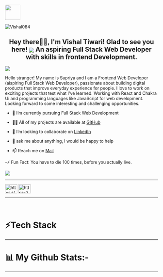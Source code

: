 <img align="center" src="https://c.tenor.com/CigpzapemsoAAAAC/hi-robot.gif" height="50px"><p align="left"> <img src="https://komarev.com/ghpvc/?username=supriya334&label=Profile%20views&color=0e75b6&style=flat" alt="Vishal084" /> </p>

<h2 align="center"> <b> Hey there👋🏻, I'm Vishal Tiwari! Glad to see you here!     

 <img align="center" src="https://user-images.githubusercontent.com/73097560/115834477-dbab4500-a447-11eb-908a-139a6edaec5c.gif">  
An aspiring Full Stack Web Developer with skills in frontend Development.</b></h2>
<img align="center" src="https://user-images.githubusercontent.com/73097560/115834477-dbab4500-a447-11eb-908a-139a6edaec5c.gif">

Hello stranger! My name is Supriya and I am a Frontend Web Developer (aispiring Full Stack Web Developer), passionate about building digital products that improve everyday experience for people. I love to work on exciting projects that test what I've learned. Working with React and Chakra Ui and programming languages like JavaScript for web development. Looking forward to some interesting and challenging opportunities.



<div display="flex"> 
<div width="49%">

- 🔭 I’m currently pursuing Full Stack Web Development

- 👨‍💻 All of my projects are available at <a href="https://github.com/Vishal084">GitHub</a>

- 👯 I’m looking to collaborate on <a href="https://www.linkedin.com/in/vishal-tiwari-101629256/">LinkedIn </a>

- 💬 ask me about anything, I would be happy to help

- 📫 Reach me on <a href="vishaltiwari03034471@gmail.com">Mail</a>

-⚡ Fun Fact: You have to die 100 times, before you actually live.
</div>
<div width="48%"><img src="https://cdn.dribbble.com/users/2520294/screenshots/7269423/alaminxyz.gif"></div>
 
</div>

<hr>

<p align="left">
 <a href="https://linkedin.com/in/https://www.linkedin.com/in/supriya-singh-b709b7264/" target="blank"><img align="center" src="https://raw.githubusercontent.com/rahuldkjain/github-profile-readme-generator/master/src/images/icons/Social/linked-in-alt.svg" alt="https://www.linkedin.com/in/supriya-singh-b709b7264/" height="30" width="40" /></a>
<a href="https://instagram.com/https://www.instagram.com/daring_queen_96/" target="blank"><img align="center" src="https://raw.githubusercontent.com/rahuldkjain/github-profile-readme-generator/master/src/images/icons/Social/instagram.svg" alt="https://www.instagram.com/daring_queen_02480/" height="30" width="40" /></a>
</p>
<hr>
<br>

# ⚡Tech Stack



<hr>
  

# 📊 My Github Stats:-

<hr>


